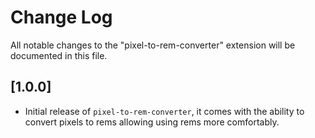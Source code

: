 # Change Log

All notable changes to the "pixel-to-rem-converter" extension will be documented in this file.

## [1.0.0]

- Initial release of `pixel-to-rem-converter`, it comes with the ability to convert pixels to rems allowing using rems more comfortably.
